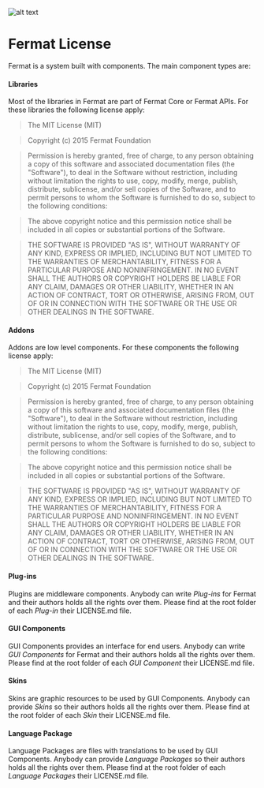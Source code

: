 ![alt text](https://github.com/bitDubai/media-kit/blob/master/Readme%20Image/Logotype/Fermat_Logo_3D.png "Fermat Logo")

# Fermat License

Fermat is a system built with components. The main component types are:

#### Libraries

Most of the libraries in Fermat are part of Fermat Core or Fermat APIs. For these libraries the following license apply:

>The MIT License (MIT)

>Copyright (c) 2015 Fermat Foundation

>Permission is hereby granted, free of charge, to any person obtaining a copy
of this software and associated documentation files (the "Software"), to deal
in the Software without restriction, including without limitation the rights
to use, copy, modify, merge, publish, distribute, sublicense, and/or sell
copies of the Software, and to permit persons to whom the Software is
furnished to do so, subject to the following conditions:

>The above copyright notice and this permission notice shall be included in all
copies or substantial portions of the Software.

>THE SOFTWARE IS PROVIDED "AS IS", WITHOUT WARRANTY OF ANY KIND, EXPRESS OR
IMPLIED, INCLUDING BUT NOT LIMITED TO THE WARRANTIES OF MERCHANTABILITY,
FITNESS FOR A PARTICULAR PURPOSE AND NONINFRINGEMENT. IN NO EVENT SHALL THE
AUTHORS OR COPYRIGHT HOLDERS BE LIABLE FOR ANY CLAIM, DAMAGES OR OTHER
LIABILITY, WHETHER IN AN ACTION OF CONTRACT, TORT OR OTHERWISE, ARISING FROM,
OUT OF OR IN CONNECTION WITH THE SOFTWARE OR THE USE OR OTHER DEALINGS IN THE
SOFTWARE.

#### Addons

Addons are low level components. For these components the following license apply:

>The MIT License (MIT)

>Copyright (c) 2015 Fermat Foundation

>Permission is hereby granted, free of charge, to any person obtaining a copy
of this software and associated documentation files (the "Software"), to deal
in the Software without restriction, including without limitation the rights
to use, copy, modify, merge, publish, distribute, sublicense, and/or sell
copies of the Software, and to permit persons to whom the Software is
furnished to do so, subject to the following conditions:

>The above copyright notice and this permission notice shall be included in all
copies or substantial portions of the Software.

>THE SOFTWARE IS PROVIDED "AS IS", WITHOUT WARRANTY OF ANY KIND, EXPRESS OR
IMPLIED, INCLUDING BUT NOT LIMITED TO THE WARRANTIES OF MERCHANTABILITY,
FITNESS FOR A PARTICULAR PURPOSE AND NONINFRINGEMENT. IN NO EVENT SHALL THE
AUTHORS OR COPYRIGHT HOLDERS BE LIABLE FOR ANY CLAIM, DAMAGES OR OTHER
LIABILITY, WHETHER IN AN ACTION OF CONTRACT, TORT OR OTHERWISE, ARISING FROM,
OUT OF OR IN CONNECTION WITH THE SOFTWARE OR THE USE OR OTHER DEALINGS IN THE
SOFTWARE.

#### Plug-ins

Plugins are middleware components. Anybody can write _Plug-ins_ for Fermat and their authors holds all the rights over them. Please find at the root folder of each _Plug-in_ their LICENSE.md file.

#### GUI Components

GUI Components provides an interface for end users. Anybody can write _GUI Components_ for Fermat and their authors holds all the rights over them. Please find at the root folder of each _GUI Component_ their LICENSE.md file.

#### Skins

Skins are graphic resources to be used by GUI Components. Anybody can provide _Skins_ so their authors holds all the rights over them. Please find at the root folder of each _Skin_ their LICENSE.md file.

#### Language Package

Language Packages are files with translations to be used by GUI Components. Anybody can provide _Language Packages_ so their authors holds all the rights over them. Please find at the root folder of each _Language Packages_ their LICENSE.md file.
